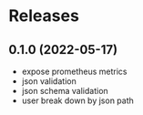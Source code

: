 # Releases

## 0.1.0 (2022-05-17)
* expose prometheus metrics
* json validation
* json schema validation
* user break down by json path
